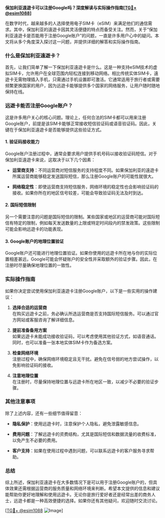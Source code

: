 **保加利亚遠遊卡可以注册Google吗？深度解读与实际操作指南[[TG💪+ @esim1088](https://t.me/s/esim1088)]**

在数字时代，越来越多的人选择使用电子SIM卡（eSIM）来满足他们的通信需求。其中，保加利亚的遠遊卡因其灵活便捷的特点而备受关注。然而，关于“保加利亚遠遊卡是否能用于注册Google账户”的问题，一直是许多用户心中的疑问。本文将从多个角度深入探讨这一问题，并提供详细的解答和实际操作指南。

### 什么是保加利亚遠遊卡？

首先，让我们简单了解一下保加利亚遠遊卡是什么。这是一种支持eSIM技术的虚拟SIM卡，允许用户在全球范围内轻松连接到移动网络。相比传统实体SIM卡，遠遊卡无需物理插入手机，只需通过手机设置即可激活。它通常适用于旅行者或需要频繁更换国家的用户，因为远遊卡能够提供多个国家的网络服务，让用户随时随地保持在线。

### 远遊卡能否注册Google账户？

这是许多用户关心的核心问题。理论上，任何合法的SIM卡都可以用来注册Google账户，前提是该SIM卡能够正常接收短信验证码或语音验证码。因此，关键在于保加利亚遠遊卡是否能够提供这些验证方式。

#### 1. 验证码接收能力

Google账户注册过程中，通常会要求用户提供手机号码以接收验证码短信。对于保加利亚遠遊卡来说，这取决于以下几个因素：

- **运营商支持**：不同运营商对短信服务的支持程度不同。如果保加利亚的遠遊卡所属运营商能够稳定发送国际短信，那么注册Google账户的可能性就很大。
  
- **网络稳定性**：即使运营商支持短信服务，网络环境的稳定性也会影响验证码的接收。如果你所在的地区信号较差，可能会导致验证码无法及时到达。

#### 2. 国际短信限制

另一个需要注意的问题是国际短信的限制。某些国家或地区的运营商可能对国际短信有特定的限制，例如每天发送数量的上限或特定时间段内的禁发政策。这些限制可能会影响远遊卡的功能表现。

#### 3. Google账户的地理位置验证

Google账户还可能进行地理位置验证。如果你使用的远遊卡所在地与你的实际位置相差甚远，Google可能会怀疑账户的安全性并采取额外的验证步骤。因此，在注册时尽量确保地理位置的一致性。

### 实际操作指南

如果你决定尝试使用保加利亚遠遊卡注册Google账户，以下是一些实用的操作建议：

1. **选择合适的运营商**  
   在购买远遊卡之前，务必确认所选运营商是否支持国际短信服务。可以通过官方网站或客服咨询了解详细信息。

2. **提前准备备用方案**  
   如果远遊卡未能成功接收验证码，可以考虑使用其他验证方式，如语音通话。同时，也可以准备一张本地实体SIM卡作为备选方案。

3. **检查网络环境**  
   注册过程中，确保网络环境稳定且无干扰。避免在信号弱的地方尝试操作，以免影响验证码的接收。

4. **注意地理位置**  
   在注册时，尽量保持地理位置与远遊卡所在地区一致，以减少不必要的验证步骤。

### 其他注意事项

除了上述内容，还有一些细节值得留意：

- **隐私保护**：使用远遊卡时，注意保护个人隐私，避免泄露敏感信息。
  
- **费用问题**：了解远遊卡的资费结构，尤其是国际短信和数据流量的收费标准，以免产生不必要的费用。

- **客户支持**：如果在使用过程中遇到问题，可以联系远遊卡的客户服务寻求帮助。

### 总结

综上所述，保加利亚遠遊卡在大多数情况下是可以用于注册Google账户的，但具体效果还需根据运营商的服务质量和网络环境来判断。希望本文提供的信息和建议能帮助你更好地理解和使用远遊卡。无论你是旅行爱好者还是经常出差的商务人士，远遊卡都是一种高效便捷的选择。如果你还有其他疑问，欢迎随时交流讨论。

[[TG💪+ @esim1088](https://t.me/s/esim1088) ![Image](https://i.postimg.cc/4NQfJmqS/Snipaste-2025-05-13-00-14-12.png)]